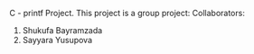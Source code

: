 C - printf Project.
This project is a group project:
Collaborators:
1) Shukufa Bayramzada
2) Sayyara Yusupova 
